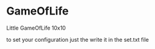 # GameOfLife
Little GameOfLife 10x10

to set your configuration
just the write it in the
set.txt file
